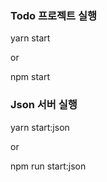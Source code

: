
### Todo 프로젝트 실행
  
yarn start  
  
or  
  
npm start  

  
### Json 서버 실행
  
yarn start:json
  
or
  
npm run start:json
  
  